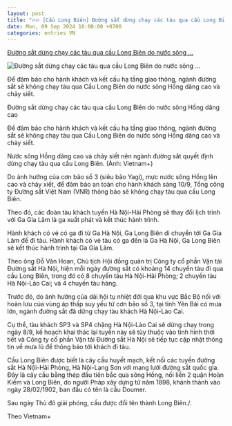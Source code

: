 ```yaml
---
layout: post
title: "🔥🔥 [Cầu Long Biên] Đường sắt dừng chạy các tàu qua cầu Long Biên do nước sông ..."
date: Mon, 09 Sep 2024 18:00:00 +0700
categories: entries VN
---
```

[Đường sắt dừng chạy các tàu qua cầu Long Biên do nước sông ...](https://baothanhhoa.vn/duong-sat-dung-chay-cac-tau-qua-cau-long-bien-do-nuoc-song-hong-dang-cao-224388.htm)

![Đường sắt dừng chạy các tàu qua cầu Long Biên do nước sông ...](https://baothanhhoa.vn/thumbnail/news/duong-sat-dung-chay-cac-tau-qua-cau-long-bien-do-nuoc-song-hong-dang-cao-di2437d205d2101558t5017l1.png)

Để đảm bảo cho hành khách và kết cấu hạ tầng giao thông, ngành đường sắt sẽ không chạy tàu qua Cầu Long Biên do nước sông Hồng dâng cao và chảy siết.

Đường sắt dừng chạy các tàu qua cầu Long Biên do nước sông Hồng dâng cao

Để đảm bảo cho hành khách và kết cấu hạ tầng giao thông, ngành đường sắt sẽ không chạy tàu qua Cầu Long Biên do nước sông Hồng dâng cao và chảy siết.

Nước sông Hồng dâng cao và chảy siết nên ngành đường sắt quyết định dừng chạy tàu qua cầu Long Biên. (Ảnh: Vietnam+)

Do ảnh hưởng của cơn bão số 3 (siêu bão Yagi), mực nước sông Hồng lên cao và chảy xiết, để đảm bảo an toàn cho hành khách sáng 10/9, Tổng công ty Đường sắt Việt Nam (VNR) thông báo sẽ không chạy tàu qua cầu Long Biên.

Theo đó, các đoàn tàu khách tuyến Hà Nội-Hải Phòng sẽ thay đổi lịch trình với Ga Gia Lâm là ga xuất phát và kết thúc hành trình.

Hành khách có vé có ga đi từ Ga Hà Nội, Ga Long Biên di chuyển tới Ga Gia Lâm để đi tàu. Hành khách có vé tàu có ga đến là Ga Hà Nội, Ga Long Biên sẽ kết thúc hành trình tại Ga Gia Lâm.

Theo ông Đỗ Văn Hoan, Chủ tịch Hội đồng quản trị Công ty cổ phần Vận tải Đường sắt Hà Nội, hiện mỗi ngày đường sắt có khoảng 14 chuyến tàu đi qua cầu Long Biên, trong đó có 8 chuyến tàu Hà Nội-Hải Phòng; 2 chuyến tàu Hà Nội-Lào Cai; và 4 chuyến tàu hàng.

Trước đó, do ảnh hưởng của dải hội tụ nhiệt đới qua khu vực Bắc Bộ nối với hoàn lưu của vùng áp thấp suy yếu từ cơn bão số 3, tại tỉnh Yên Bái có mưa lớn, ngành đường sắt đã dừng chạy tàu khách Hà Nội-Lào Cai.

Cụ thể, tàu khách SP3 và SP4 chặng Hà Nội-Lào Cai sẽ dừng chạy trong ngày 8/9, kế hoạch khai thác lại tuyến này sẽ tùy thuộc vào tình hình thời tiết và Công ty cổ phần Vận tải Đường sắt Hà Nội sẽ tiếp tục cập nhật thông tin về mưa lũ để thông báo tới khách đi tàu.

Cầu Long Biên được biết là cây cầu huyết mạch, kết nối các tuyến đường sắt Hà Nội-Hải Phòng, Hà Nội-Lạng Sơn với mạng lưới đường sắt quốc gia. Đây là cây cầu bằng thép đầu tiên bắc qua sông Hồng, nối liền 2 quận Hoàn Kiếm và Long Biên, do người Pháp xây dựng từ năm 1898, khánh thành vào ngày 28/02/1902, ban đầu có tên là cầu Doumer.

Sau ngày Thủ đô giải phóng, cầu được đổi tên thành Long Biên./.

Theo Vietnam+

